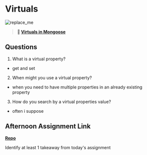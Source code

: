 # Virtuals

![replace_me](https://codeworks.blob.core.windows.net/public/assets/img/illustrations/placeholder.svg)

> **📖 [Virtuals in Mongoose](https://codeworksacademy.com/fs-student-guide/resources/wk5/04-Virtuals)**

## Questions

1. What is a virtual property?
- get and set
2. When might you use a virtual property? 
- when you need to have multiple properties in an already existing property
3. How do you search by a virtual properties value?
- often i suppose
## Afternoon Assignment Link

**[Repo](https://github.com/CodeWorks-FullStack/winter23_BirdBrain)**

Identify at least 1 takeaway from today's assignment

